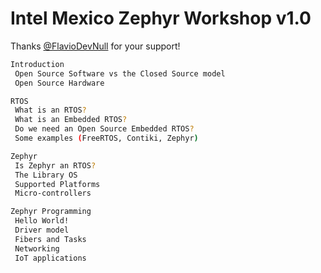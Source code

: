 # Intel Mexico Zephyr Workshop v1.0

Thanks [@FlavioDevNull](https://github.com/flaviodevnull) for your support!

```bash
Introduction
 Open Source Software vs the Closed Source model
 Open Source Hardware

RTOS
 What is an RTOS?
 What is an Embedded RTOS?
 Do we need an Open Source Embedded RTOS?
 Some examples (FreeRTOS, Contiki, Zephyr)

Zephyr
 Is Zephyr an RTOS?
 The Library OS
 Supported Platforms
 Micro-controllers

Zephyr Programming
 Hello World!
 Driver model
 Fibers and Tasks
 Networking
 IoT applications
```

